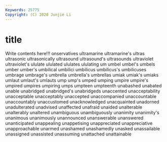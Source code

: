 ```yaml
---
Keywords: 25775
Copyright: (C) 2020 Junjie Li
---
```


# title

Write contents here!!!
onservatives 
ultramarine
ultramarine's 
ultras 
ultrasonic 
ultrasonically 
ultrasound 
ultrasound's 
ultrasounds 
ultraviolet 
ultraviolet's 
ululate
ululated 
ululates 
ululating 
um 
umbel 
umbel's 
umbels 
umber 
umber's 
umbilical
umbilici 
umbilicus 
umbilicus's 
umbilicuses 
umbrage 
umbrage's 
umbrella 
umbrella's 
umbrellas 
umiak
umiak's 
umiaks 
umlaut 
umlaut's 
umlauts 
ump 
ump's 
umped 
umping 
umpire
umpire's 
umpired 
umpires 
umpiring 
umps 
umpteen 
umpteenth 
unabashed 
unabated 
unable
unabridged 
unabridged's 
unabridgeds 
unaccented 
unacceptability 
unacceptable 
unacceptably 
unaccepted 
unaccompanied 
unaccountable
unaccountably 
unaccustomed 
unacknowledged 
unacquainted 
unadorned 
unadulterated 
unadvised 
unaffected 
unafraid 
unaided
unalterable 
unalterably 
unaltered 
unambiguous 
unambiguously 
unanimity 
unanimity's 
unanimous 
unanimously 
unannounced
unanswerable 
unanswered 
unanticipated 
unappealing 
unappetising 
unappreciated 
unappreciative 
unapproachable 
unarmed 
unashamed
unashamedly 
unasked 
unassailable 
unassigned 
unassisted 
unassuming 
unattached 
unattainable 
